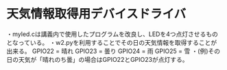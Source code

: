 # 天気情報取得用デバイスドライバ
・myled.cは講義内で使用したプログラムを改良し、LEDを4つ点灯させるものとなっている。
・w2.pyを利用することでその日の天気情報を取得することが出来る。
GPIO22 = 晴れ
GPIO23 = 曇り
GPIO24 = 雨
GPIO25 = 雪
・(例)その日の天気が「晴れのち曇」の場合はGPIO22とGPIO23が点灯する。
